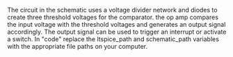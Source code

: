 The circuit in the schematic uses a voltage divider network and diodes to create three threshold voltages for the comparator. the op amp compares the input voltage with the threshold voltages and generates an output signal accordingly. The output signal can be used to trigger an interrupt or activate a switch.
In "code" replace the ltspice_path and schematic_path variables with the appropriate file paths on your computer.

